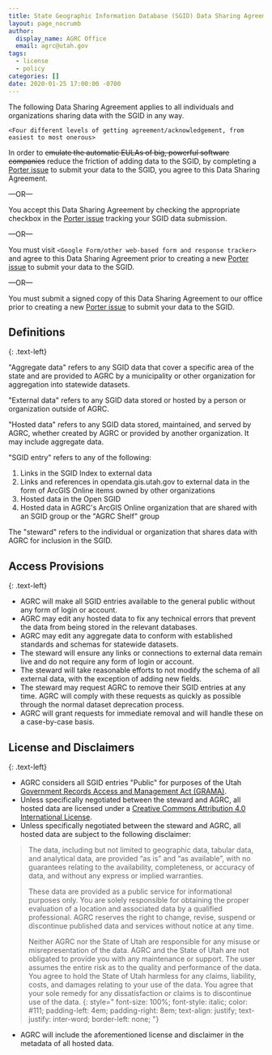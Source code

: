 ```yaml
---
title: State Geographic Information Database (SGID) Data Sharing Agreement
layout: page_nocrumb
author:
  display_name: AGRC Office
  email: agrc@utah.gov
tags:
  - license
  - policy
categories: []
date: 2020-01-25 17:00:00 -0700
---
```


The following Data Sharing Agreement applies to all individuals and organizations sharing data with the SGID in any way.

`<Four different levels of getting agreement/acknowledgement, from easiest to most onerous>`

In order to ~~emulate the automatic EULAs of big, powerful software companies~~ reduce the friction of adding data to the SGID, by completing a [Porter issue](https://github.com/agrc/porter/issues) to submit your data to the SGID, you agree to this Data Sharing Agreement.

—OR—

You accept this Data Sharing Agreement by checking the appropriate checkbox in the [Porter issue](https://github.com/agrc/porter/issues) tracking your SGID data submission.

—OR—

You must visit `<Google Form/other web-based form and response tracker>` and agree to this Data Sharing Agreement prior to creating a new [Porter issue](https://github.com/agrc/porter/issues) to submit your data to the SGID.

—OR—

You must submit a signed copy of this Data Sharing Agreement to our office prior to creating a new [Porter issue](https://github.com/agrc/porter/issues) to submit your data to the SGID.

## Definitions
{: .text-left}

"Aggregate data" refers to any SGID data that cover a specific area of the state and are provided to AGRC by a municipality or other organization for aggregation into statewide datasets.

"External data" refers to any SGID data stored or hosted by a person or organization outside of AGRC.

"Hosted data" refers to any SGID data stored, maintained, and served by AGRC, whether created by AGRC or provided by another organization. It may include aggregate data.

"SGID entry" refers to any of the following:

1. Links in the SGID Index to external data
1. Links and references in opendata.gis.utah.gov to external data in the form of ArcGIS Online items owned by other organizations
1. Hosted data in the Open SGID
1. Hosted data in AGRC's ArcGIS Online organization that are shared with an SGID group or the "AGRC Shelf" group

The "steward" refers to the individual or organization that shares data with AGRC for inclusion in the SGID.

## Access Provisions
{: .text-left}

- AGRC will make all SGID entries available to the general public without any form of login or account.
- AGRC may edit any hosted data to fix any technical errors that prevent the data from being stored in the relevant databases.
- AGRC may edit any aggregate data to conform with established standards and schemas for statewide datasets.
- The steward will ensure any links or connections to external data remain live and do not require any form of login or account.
- The steward will take reasonable efforts to not modify the schema of all external data, with the exception of adding new fields.
- The steward may request AGRC to remove their SGID entries at any time. AGRC will comply with these requests as quickly as possible through the normal dataset deprecation process.
- AGRC will grant requests for immediate removal and will handle these on a case-by-case basis.

## License and Disclaimers
{: .text-left}

- AGRC considers all SGID entries "Public" for purposes of the Utah [Government Records Access and Management Act (GRAMA)](https://archives.utah.gov/rim/government-records-law.html).
- Unless specifically negotiated between the steward and AGRC, all hosted data are licensed under a [Creative Commons Attribution 4.0 International License](https://creativecommons.org/licenses/by/4.0/).
- Unless specifically negotiated between the steward and AGRC, all hosted data are subject to the following disclaimer:

> The data, including but not limited to geographic data, tabular data, and analytical data, are provided “as is” and “as available”, with no guarantees relating to the availability, completeness, or accuracy of data, and without any express or implied warranties.
>
> These data are provided as a public service for informational purposes only. You are solely responsible for obtaining the proper evaluation of a location and associated data by a qualified professional. AGRC reserves the right to change, revise, suspend or discontinue published data and services without notice at any time.
>
> Neither AGRC nor the State of Utah are responsible for any misuse or misrepresentation of the data. AGRC and the State of Utah are not obligated to provide you with any maintenance or support. The user assumes the entire risk as to the quality and performance of the data. You agree to hold the State of Utah harmless for any claims, liability, costs, and damages relating to your use of the data. You agree that your sole remedy for any dissatisfaction or claims is to discontinue use of the data.
{: style="
    font-size: 100%;
    font-style: italic;
    color: #111;
    padding-left: 4em;
    padding-right: 8em;
    text-align: justify;
    text-justify: inter-word;
    border-left: none;
    "}

- AGRC will include the aforementioned license and disclaimer in the metadata of all hosted data.
